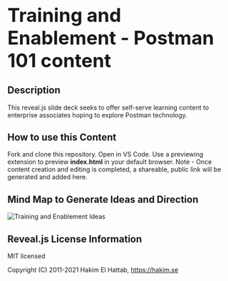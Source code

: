 <h1 style="font-size: 3em;">
  Training and Enablement - Postman 101 content
</h1>

## Description
This reveal.js slide deck seeks to offer self-serve learning content to enterprise associates hoping to explore Postman technology.

## How to use this Content
Fork and clone this repository. Open in VS Code. Use a previewing extension to preview <strong>index.html</strong> in your default browser. Note - Once content creation and editing is completed, a shareable, public link will be generated and added here.

## Mind Map to Generate Ideas and Direction
![Training and Enablement Ideas](https://user-images.githubusercontent.com/60015240/136083390-779eaaf3-8dba-4c77-894d-4ef7367f9c30.jpg)

## Reveal.js License Information

MIT licensed

Copyright (C) 2011-2021 Hakim El Hattab, https://hakim.se

